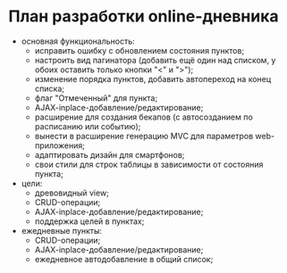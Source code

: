План разработки online-дневника
================================================================================

* основная функциональность:
	* исправить ошибку с обновлением состояния пунктов;
	* настроить вид пагинатора (добавить ещё один над списком, у обоих оставить
	только кнопки "<" и ">");
	* изменение порядка пунктов, добавить автопереход на конец списка;
	* флаг "Отмеченный" для пункта;
	* AJAX-inplace-добавление/редактирование;
	* расширение для создания бекапов (с автосозданием по расписанию или
	событию);
	* вынести в расширение генерацию MVC для параметров web-приложения;
	* адаптировать дизайн для смартфонов;
	* свои стили для строк таблицы в зависимости от состояния пункта;
* цели:
	* древовидный view;
	* CRUD-операции;
	* AJAX-inplace-добавление/редактирование;
	* поддержка целей в пунктах;
* ежедневные пункты:
	* CRUD-операции;
	* AJAX-inplace-добавление/редактирование;
	* ежедневное автодобавление в общий список;
